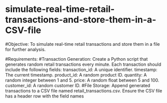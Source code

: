 # simulate-real-time-retail-transactions-and-store-them-in-a-CSV-file
#Objective:
To simulate real-time retail transactions and store them in a file for further analysis.

#Requirements:
#Transaction Generation:
Create a Python script that generates random retail transactions every minute.
Each transaction should include the following fields:
transaction_id: A unique identifier.
timestamp: The current timestamp.
product_id: A random product ID.
quantity: A random integer between 1 and 5.
price: A random float between 5 and 100.
customer_id: A random customer ID.
#File Storage:
Append generated transactions to a CSV file named retail_transactions.csv.
Ensure the CSV file has a header row with the field names
